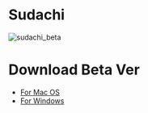 # Sudachi
![sudachi_beta](https://cloud.githubusercontent.com/assets/1551828/26352500/0518ccd2-3ff7-11e7-8dc7-fbb6954cc5a6.gif)
# Download Beta Ver
- [For Mac OS](https://rink.hockeyapp.net/apps/15dafe6cdc9943d2b3c5eb4d5c9b32c6)
- [For Windows](https://github.com/kato1628/Sudachi/releases)
